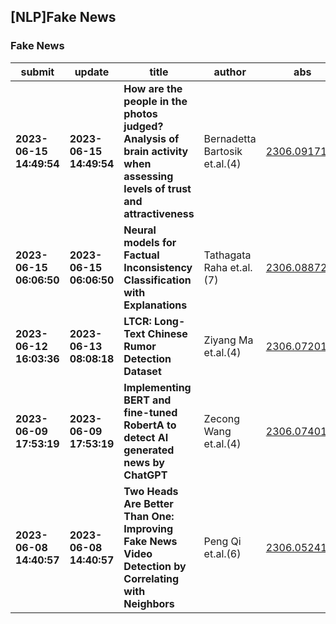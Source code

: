 ## [NLP]Fake News 

### Fake News

| submit | update | title | author | abs | PDF | code | cates | journal |
|---|---|---|---|---|---|---|---|---|
|**2023-06-15 14:49:54**|**2023-06-15 14:49:54**|**How are the people in the photos judged? Analysis of brain activity when   assessing levels of trust and attractiveness**|Bernadetta Bartosik et.al.(4)|[2306.09171v1](http://arxiv.org/abs/2306.09171v1)|[gotoRead](http://arxiv.org/pdf/2306.09171v1)|null|cs.HC, cs.LG|null|
|**2023-06-15 06:06:50**|**2023-06-15 06:06:50**|**Neural models for Factual Inconsistency Classification with Explanations**|Tathagata Raha et.al.(7)|[2306.08872v1](http://arxiv.org/abs/2306.08872v1)|[gotoRead](http://arxiv.org/pdf/2306.08872v1)|**[link](https://github.com/blitzprecision/ficle)**|cs.CL, cs.AI|null|
|**2023-06-12 16:03:36**|**2023-06-13 08:08:18**|**LTCR: Long-Text Chinese Rumor Detection Dataset**|Ziyang Ma et.al.(4)|[2306.07201v2](http://arxiv.org/abs/2306.07201v2)|[gotoRead](http://arxiv.org/pdf/2306.07201v2)|**[link](https://github.com/enderfga/doublecheck)**|cs.CL|null|
|**2023-06-09 17:53:19**|**2023-06-09 17:53:19**|**Implementing BERT and fine-tuned RobertA to detect AI generated news by   ChatGPT**|Zecong Wang et.al.(4)|[2306.07401v1](http://arxiv.org/abs/2306.07401v1)|[gotoRead](http://arxiv.org/pdf/2306.07401v1)|null|cs.CL, cs.AI|null|
|**2023-06-08 14:40:57**|**2023-06-08 14:40:57**|**Two Heads Are Better Than One: Improving Fake News Video Detection by   Correlating with Neighbors**|Peng Qi et.al.(6)|[2306.05241v1](http://arxiv.org/abs/2306.05241v1)|[gotoRead](http://arxiv.org/pdf/2306.05241v1)|**[link](https://github.com/ICTMCG/NEE)**|cs.MM|null|
